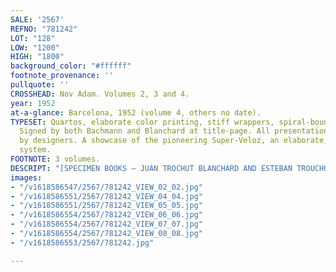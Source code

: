 ```yaml
---
SALE: '2567'
REFNO: "781242"
LOT: "128"
LOW: "1200"
HIGH: "1800"
background_color: "#ffffff"
footnote_provenance: ''
pullquote: ''
CROSSHEAD: Nov Adam. Volumes 2, 3 and 4.
year: 1952
at-a-glance: Barcelona, 1952 (volume 4, others no date).
TYPESET: Quartos, elaborate color printing, stiff wrappers, spiral-bound. Volume 2
  Signed by both Bachmann and Blanchard at title-page. All presentation copies signed
  by designers. A showcase of the pioneering Super-Veloz, an elaborate, modular type
  system.
FOOTNOTE: 3 volumes.
DESCRIPT: "[SPECIMEN BOOKS — JUAN TROCHUT BLANCHARD AND ESTEBAN TROUCHUT BACHMANN]."
images:
- "/v1618586547/2567/781242_VIEW_02_02.jpg"
- "/v1618586551/2567/781242_VIEW_04_04.jpg"
- "/v1618586551/2567/781242_VIEW_05_05.jpg"
- "/v1618586554/2567/781242_VIEW_06_06.jpg"
- "/v1618586554/2567/781242_VIEW_07_07.jpg"
- "/v1618586554/2567/781242_VIEW_08_08.jpg"
- "/v1618586553/2567/781242.jpg"

---
```

